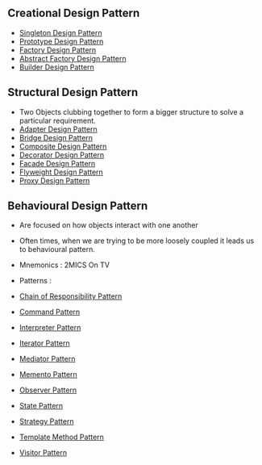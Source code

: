## Creational Design Pattern
- [Singleton Design Pattern](StructuralDesignPattern/notes/Singleton%20Design%20Pattern.md)
- [Prototype Design Pattern](StructuralDesignPattern/notes/Prototype%20Design%20Pattern.md)
- [Factory Design Pattern](StructuralDesignPattern/notes/Factory%20Design%20Pattern.md)
- [Abstract Factory Design Pattern](StructuralDesignPattern/notes/Abstract%20Factory%20Design%20Pattern.md)
- [Builder Design Pattern](StructuralDesignPattern/notes/Builder%20Design%20Pattern.md)
## Structural Design Pattern
- Two Objects clubbing together to form a bigger structure to solve a particular requirement.
- [Adapter Design Pattern](CreationalDesignPattern/notes/Adapter%20Design%20Pattern.md)
- [Bridge Design Pattern](CreationalDesignPattern/notes/Bridge%20Design%20Pattern.md)
- [Composite Design Pattern](CreationalDesignPattern/notes/Composite%20Design%20Pattern.md)
- [Decorator Design Pattern](CreationalDesignPattern/notes/Decorator%20Design%20Pattern.md)
- [Facade Design Pattern](CreationalDesignPattern/notes/Facade%20Design%20Pattern.md)
- [Flyweight Design Pattern](CreationalDesignPattern/notes/Flyweight%20Design%20Pattern.md)
- [Proxy Design Pattern](CreationalDesignPattern/notes/Proxy%20Design%20Pattern.md)
## Behavioural Design Pattern
- Are focused on how objects interact with one another
- Often times, when we are trying to be more loosely coupled it leads us to behavioural pattern.
- Mnemonics : 2MICS On TV

- Patterns :
- [Chain of Responsibility Pattern](BehaviouralDesignPattern/notes/Chain%20of%20Responsibility%20Pattern.md)
- [Command Pattern](BehaviouralDesignPattern/notes/Command%20Pattern.md)
- [Interpreter Pattern](BehaviouralDesignPattern/notes/Interpreter%20Pattern.md)
- [Iterator Pattern](BehaviouralDesignPattern/notes/Iterator%20Pattern.md)
- [Mediator Pattern](BehaviouralDesignPattern/notes/Mediator%20Pattern.md)
- [Memento Pattern](BehaviouralDesignPattern/notes/Memento%20Pattern.md)
- [Observer Pattern](BehaviouralDesignPattern/notes/Observer%20Pattern.md)
- [State Pattern](BehaviouralDesignPattern/notes/State%20Pattern.md)
- [Strategy Pattern](BehaviouralDesignPattern/notes/Strategy%20Pattern.md)
- [Template Method Pattern](BehaviouralDesignPattern/notes/Template%20Method%20Pattern.md)
- [Visitor Pattern](BehaviouralDesignPattern/notes/Visitor%20Pattern.md)